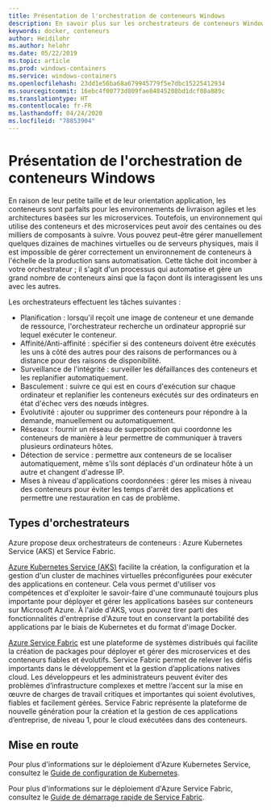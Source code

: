 ```yaml
---
title: Présentation de l'orchestration de conteneurs Windows
description: En savoir plus sur les orchestrateurs de conteneurs Windows
keywords: docker, conteneurs
author: Heidilohr
ms.author: helohr
ms.date: 05/22/2019
ms.topic: article
ms.prod: windows-containers
ms.service: windows-containers
ms.openlocfilehash: 23dd1e56ba68a679945779f5e7dbc15225412934
ms.sourcegitcommit: 16ebc4f00773d809fae84845208bd1dcf08a889c
ms.translationtype: HT
ms.contentlocale: fr-FR
ms.lasthandoff: 04/24/2020
ms.locfileid: "78853904"
---
```

# <a name="windows-container-orchestration-overview"></a>Présentation de l'orchestration de conteneurs Windows

En raison de leur petite taille et de leur orientation application, les conteneurs sont parfaits pour les environnements de livraison agiles et les architectures basées sur les microservices. Toutefois, un environnement qui utilise des conteneurs et des microservices peut avoir des centaines ou des milliers de composants à suivre. Vous pouvez peut-être gérer manuellement quelques dizaines de machines virtuelles ou de serveurs physiques, mais il est impossible de gérer correctement un environnement de conteneurs à l'échelle de la production sans automatisation. Cette tâche doit incomber à votre orchestrateur ; il s'agit d'un processus qui automatise et gère un grand nombre de conteneurs ainsi que la façon dont ils interagissent les uns avec les autres.

Les orchestrateurs effectuent les tâches suivantes :

- Planification : lorsqu'il reçoit une image de conteneur et une demande de ressource, l'orchestrateur recherche un ordinateur approprié sur lequel exécuter le conteneur.
- Affinité/Anti-affinité : spécifier si des conteneurs doivent être exécutés les uns à côté des autres pour des raisons de performances ou à distance pour des raisons de disponibilité.
- Surveillance de l'intégrité : surveiller les défaillances des conteneurs et les replanifier automatiquement.
- Basculement : suivre ce qui est en cours d'exécution sur chaque ordinateur et replanifier les conteneurs exécutés sur des ordinateurs en état d'échec vers des nœuds intègres.
- Évolutivité : ajouter ou supprimer des conteneurs pour répondre à la demande, manuellement ou automatiquement.
- Réseaux : fournir un réseau de superposition qui coordonne les conteneurs de manière à leur permettre de communiquer à travers plusieurs ordinateurs hôtes.
- Détection de service : permettre aux conteneurs de se localiser automatiquement, même s'ils sont déplacés d'un ordinateur hôte à un autre et changent d'adresse IP.
- Mises à niveau d'applications coordonnées : gérer les mises à niveau des conteneurs pour éviter les temps d'arrêt des applications et permettre une restauration en cas de problème.

## <a name="orchestrator-types"></a>Types d'orchestrateurs

Azure propose deux orchestrateurs de conteneurs : Azure Kubernetes Service (AKS) et Service Fabric.

[Azure Kubernetes Service (AKS)](/azure/aks/) facilite la création, la configuration et la gestion d'un cluster de machines virtuelles préconfigurées pour exécuter des applications en conteneur. Cela vous permet d'utiliser vos compétences et d'exploiter le savoir-faire d'une communauté toujours plus importante pour déployer et gérer les applications basées sur conteneurs sur Microsoft Azure. À l'aide d'AKS, vous pouvez tirer parti des fonctionnalités d'entreprise d'Azure tout en conservant la portabilité des applications par le biais de Kubernetes et du format d'image Docker.

[Azure Service Fabric](/azure/service-fabric/) est une plateforme de systèmes distribués qui facilite la création de packages pour déployer et gérer des microservices et des conteneurs fiables et évolutifs. Service Fabric permet de relever les défis importants dans le développement et la gestion d’applications natives cloud. Les développeurs et les administrateurs peuvent éviter des problèmes d’infrastructure complexes et mettre l’accent sur la mise en œuvre de charges de travail critiques et importantes qui soient évolutives, fiables et facilement gérées. Service Fabric représente la plateforme de nouvelle génération pour la création et la gestion de ces applications d’entreprise, de niveau 1, pour le cloud exécutées dans des conteneurs.

## <a name="getting-started"></a>Mise en route

Pour plus d'informations sur le déploiement d'Azure Kubernetes Service, consultez le [Guide de configuration de Kubernetes](../kubernetes/getting-started-kubernetes-windows.md).

Pour plus d'informations sur le déploiement d'Azure Service Fabric, consultez le [Guide de démarrage rapide de Service Fabric](/azure/service-fabric/service-fabric-quickstart-containers.md).
